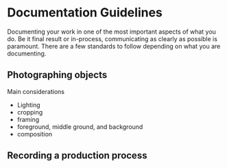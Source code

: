# Documentation Guidelines

Documenting your work in one of the most important aspects of what you do. Be it final result or in-process, communicating as clearly as possible is paramount. There are a few standards to follow depending on what you are documenting.


## Photographing objects

Main considerations

- Lighting
- cropping
- framing
- foreground, middle ground, and background
- composition

## Recording a production process